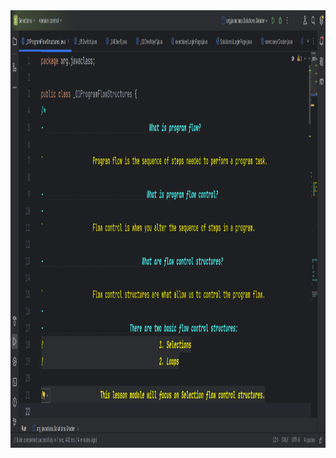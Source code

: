 <img alt="Alt text" style="height: 700px; width: 1300px;" src="../../../resources/Flow Control Selections Type.png"/>

